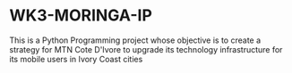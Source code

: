 # WK3-MORINGA-IP

This is a Python Programming project whose objective is to create a strategy for MTN Cote D'Ivore to upgrade its technology infrastructure for its mobile users in Ivory Coast cities
